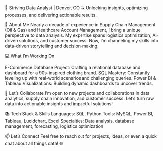 🎯 Striving Data Analyst | Denver, CO
🔍 Unlocking insights, optimizing processes, and delivering actionable results.

🌟 About Me
Nearly a decade of experience in Supply Chain Management (Oil & Gas) and Healthcare Account Management, I bring a unique perspective to data analysis. My expertise spans logistics optimization, AI-driven solutions, and customer success. Now, I’m channeling my skills into data-driven storytelling and decision-making.

💻 What I’m Working On

E-Commerce Database Project: Crafting a relational database and dashboard for a 90s-inspired clothing brand.
SQL Mastery: Constantly leveling up with real-world scenarios and challenging queries.
Power BI & Tableau Visualizations: Building dynamic dashboards to uncover trends.

🤝 Let’s Collaborate
I’m open to new projects and collaborations in data analytics, supply chain innovation, and customer success. Let’s turn raw data into actionable insights and impactful solutions!

📚 Tech Stack & Skills
Languages: SQL, Python
Tools: MySQL, Power BI, Tableau, Lucidchart, Excel
Specialties: Data analysis, database management, forecasting, logistics optimization

📫 Let’s Connect
Feel free to reach out for projects, ideas, or even a quick chat about all things data! 🌐
